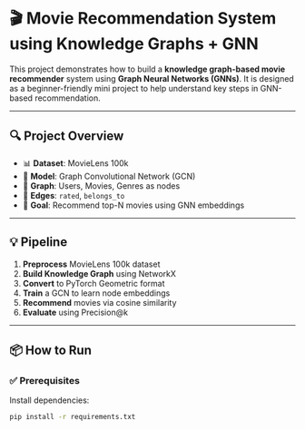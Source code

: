 # 🎬 Movie Recommendation System using Knowledge Graphs + GNN

This project demonstrates how to build a **knowledge graph-based movie recommender** system using **Graph Neural Networks (GNNs)**. It is designed as a beginner-friendly mini project to help understand key steps in GNN-based recommendation.

---

## 🔍 Project Overview

- 📊 **Dataset**: MovieLens 100k  
- 🧠 **Model**: Graph Convolutional Network (GCN)  
- 🧩 **Graph**: Users, Movies, Genres as nodes  
- 🔗 **Edges**: `rated`, `belongs_to`  
- 🎯 **Goal**: Recommend top-N movies using GNN embeddings

---

## 💡 Pipeline

1. **Preprocess** MovieLens 100k dataset
2. **Build Knowledge Graph** using NetworkX
3. **Convert** to PyTorch Geometric format
4. **Train** a GCN to learn node embeddings
5. **Recommend** movies via cosine similarity
6. **Evaluate** using Precision@k

---

## 📦 How to Run

### ✅ Prerequisites
Install dependencies:
```bash
pip install -r requirements.txt
